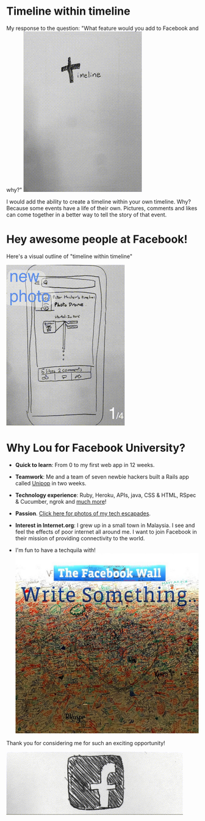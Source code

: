 Timeline within timeline
=====
My response to the question: "What feature would you add to Facebook and why?"
![title](title.gif)

I would add the ability to create a timeline within your own timeline. Why? Because some events have a life of their own. Pictures, comments and likes can come together in a better way to tell the story of that event.

Hey awesome people at Facebook! 
=====

Here's a visual outline of "timeline within timeline"

![progression](progression.gif)


Why Lou for Facebook University?
=====
* **Quick to learn**: From 0 to my first web app in 12 weeks.

* **Teamwork**: Me and a team of seven newbie hackers built a Rails app called [Unipop] in two weeks.

* **Technology experience**: Ruby, Heroku, APIs, java, CSS & HTML, RSpec & Cucumber, ngrok and [much more]!

* **Passion**. [Click here for photos of my tech escapades].

* **Interest in Internet.org**: I grew up in a small town in Malaysia. I see and feel the effects of poor internet all around me. I want to join Facebook in their mission of providing connectivity to the world.

* I'm fun to have a techquila with!
![techquila](techquila.jpg)

Thank you for considering me for such an exciting opportunity!

![logo](logo.gif)

[Unipop]:https://github.com/StephanMusgrave/unipop
[Click here for photos of my tech escapades]:http://louiselai.com/tech-events/
[much more]:https://github.com/StephanMusgrave/unipop#technologies-used